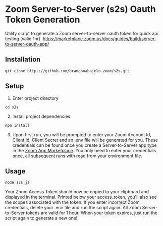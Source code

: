 # Zoom Server-to-Server (s2s) Oauth Token Generation

Utility script to generate a Zoom server-to-server oauth token for quick api testing (valid 1hr). https://marketplace.zoom.us/docs/guides/build/server-to-server-oauth-app/

## Installation

`git clone https://github.com/brandonabajelo-zoom/s2s.git`

## Setup

1. Enter project directory

`cd s2s`

2. Install project dependencies

`npm install`

3.  Upon first run, you will be prompted to enter your Zoom Account Id, Client Id, Client Secret and an .env file will be generated for you. These credentials can be found once you create a Server-to-Server app type in the [Zoom App Marketplace](https://marketplace.zoom.us/). You only need to enter your credentials once, all subsequent runs with read from your environment file.

## Usage

`node s2s.js`

Your Zoom Access Token should now be copied to your clipboard and displayed in the terminal. Printed below your access_token, you'll also see the scopes associated with the token. If you enter incorrect Zoom credentials, delete your .env file and run the script again. All Zoom Server-to-Server tokens are valid for 1 hour. When your token expires, just run the script again to generate a new one!

